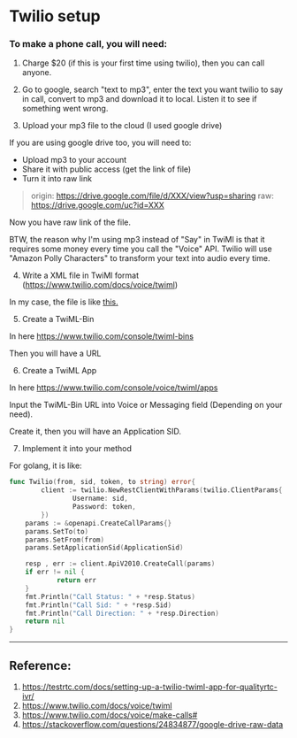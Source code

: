 # Twilio setup

### To make a phone call, you will need:

1. Charge $20 (if this is your first time using twilio), then you can call anyone.

2. Go to google, search "text to mp3", enter the text you want twilio to say in call, convert to mp3 and download it to local. Listen it to see if something went wrong.

3. Upload your mp3 file to the cloud (I used google drive)

If you are using google drive too, you will need to:

- Upload mp3 to your account
- Share it with public access (get the link of file)
- Turn it into raw link
> origin: https://drive.google.com/file/d/XXX/view?usp=sharing 
> raw: https://drive.google.com/uc?id=XXX

Now you have raw link of the file.

BTW, the reason why I'm using mp3 instead of "Say" in TwiMl is that it requires some money every time you call the "Voice" API. Twilio will use "Amazon Polly Characters" to transform your text into audio every time.

4. Write a XML file in TwiMl format (https://www.twilio.com/docs/voice/twiml)

In my case, the file is like [this.](https://gist.github.com/zed-wong/e948506ef8138b55c3ebb73e51e50964)


5. Create a TwiML-Bin

In here https://www.twilio.com/console/twiml-bins

Then you will have a URL

6. Create a TwiML App

In here https://www.twilio.com/console/voice/twiml/apps

Input the TwiML-Bin URL into Voice or Messaging field (Depending on your need).

Create it, then you will have an Application SID.

7. Implement it into your method

For golang, it is like:

```go
func Twilio(from, sid, token, to string) error{
        client := twilio.NewRestClientWithParams(twilio.ClientParams{
                Username: sid,
                Password: token,
        })
	params := &openapi.CreateCallParams{}
    params.SetTo(to)
    params.SetFrom(from)
    params.SetApplicationSid(ApplicationSid)

    resp , err := client.ApiV2010.CreateCall(params)
    if err != nil {
            return err
    }
    fmt.Println("Call Status: " + *resp.Status)
    fmt.Println("Call Sid: " + *resp.Sid)
    fmt.Println("Call Direction: " + *resp.Direction)
    return nil
}
```



---

## Reference:

1. https://testrtc.com/docs/setting-up-a-twilio-twiml-app-for-qualityrtc-ivr/
2. https://www.twilio.com/docs/voice/twiml
3. https://www.twilio.com/docs/voice/make-calls#
4. https://stackoverflow.com/questions/24834877/google-drive-raw-data
